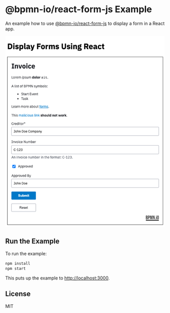 # @bpmn-io/react-form-js Example

An example how to use [@bpmn-io/react-form-js](../) to display a form in a React app.

![@bpmn-io/react-form-js example screenshot](./docs/screenshot.png)


## Run the Example

To run the example:

```
npm install
npm start
```

This puts up the example to [http://localhost:3000](http://localhost:3000).


## License

MIT